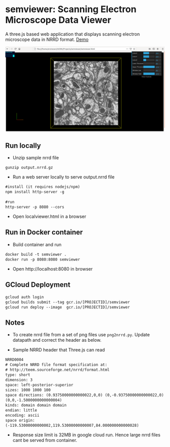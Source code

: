 # semviewer: Scanning Electron Microscope Data Viewer

A three.js based web application that displays scanning electron microscope data in NRRD format. [Demo](https://semviewer-flq77dpaga-ue.a.run.app/)

![sample screen](semviewer.png)


## Run locally

* Unzip sample nrrd file

```
gunzip output.nrrd.gz
```

* Run a web server locally to serve output.nrrd file

```
#install (it requires nodejs/npm)
npm install http-server -g

#run
http-server -p 8080 --cors
```

* Open localviewer.html in a browser


## Run in Docker container

* Build container and run
```
docker build -t semviewer .
docker run -p 8080:8080 semviewer
```

* Open http://localhost:8080 in browser


## GCloud Deployment

```
gcloud auth login
gcloud builds submit --tag gcr.io/[PROJECTID]/semviewer
gcloud run deploy --image  gcr.io/[PROJECTID]/semviewer
```


## Notes

* To create nrrd file from a set of png files use ```png2nrrd.py```. Update datapath and correct the header as below.

* Sample NRRD header that Three.js can read

```
NRRD0004
# Complete NRRD file format specification at:
# http://teem.sourceforge.net/nrrd/format.html
type: short
dimension: 3
space: left-posterior-superior
sizes: 1000 1000 100
space directions: (0.93750000000000022,0,0) (0,-0.93750000000000022,0) (0,0,-1.5000000000000004)
kinds: domain domain domain
endian: little
encoding: ascii
space origin: (-119.53000000000002,119.53000000000007,84.000000000000028)
```

* Response size limit is 32MB in google cloud run. Hence large nrrd files cant be served from container. 
